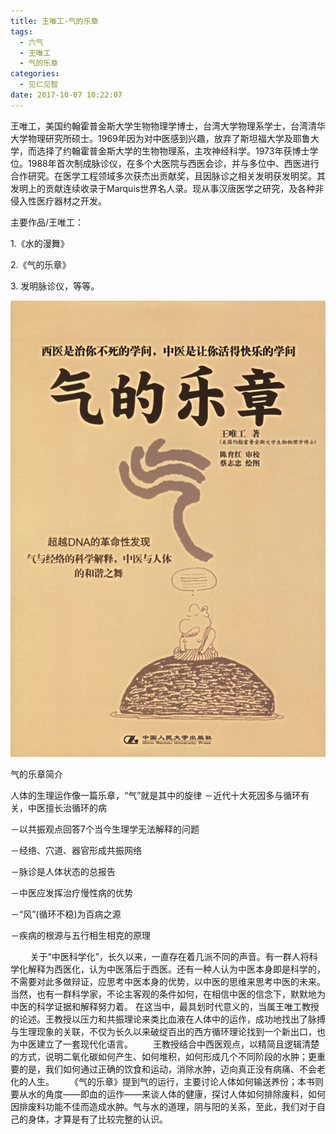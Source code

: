 ```yaml
---
title: 王唯工-气的乐章
tags:
  - 六气
  - 王唯工
  - 气的乐章
categories:
  - 见仁见智
date: 2017-10-07 10:22:07
---
```


王唯工，美国约翰霍普金斯大学生物物理学博士，台湾大学物理系学士，台湾清华大学物理研究所硕士。1969年因为对中医感到兴趣，放弃了斯坦福大学及耶鲁大学，而选择了约翰霍普金斯大学的生物物理系，主攻神经科学。1973年获博士学位。1988年首次制成脉诊仪，在多个大医院与西医会诊，并与多位中、西医进行合作研究。在医学工程领域多次获杰出贡献奖，且因脉诊之相关发明获发明奖。其发明上的贡献连续收录于Marquis世界名人录。现从事汉唐医学之研究，及各种非侵入性医疗器材之开发。

主要作品/王唯工：

1.《水的漫舞》

2.《气的乐章》

3\. 发明脉诊仪，等等。

![](/images/气的乐章.jpg)

气的乐章简介

人体的生理运作像一篇乐章，“气”就是其中的旋律 －近代十大死因多与循环有关，中医擅长治循环的病

－以共振观点回答7个当今生理学无法解释的问题

－经络、穴道、器官形成共振网络

－脉诊是人体状态的总报告

－中医应发挥治疗慢性病的优势

－“风”(循环不稳)为百病之源

－疾病的根源与五行相生相克的原理

        关于“中医科学化”，长久以来，一直存在着几派不同的声音。有一群人将科学化解释为西医化，认为中医落后于西医。还有一种人认为中医本身即是科学的，不需要对此多做辩证，应思考中医本身的优势，以中医的思维来思考中医的未来。 当然，也有一群科学家，不论主客观的条件如何，在相信中医的信念下，默默地为中医的科学证据和解释努力着。 在这当中，最具划时代意义的，当属王唯工教授的论述。王教授以压力和共振理论来类比血液在人体中的运作，成功地找出了脉搏与生理现象的关联，不仅为长久以来破绽百出的西方循环理论找到一个新出口，也为中医建立了一套现代化语言。 　　王教授结合中西医观点，以精简且逻辑清楚的方式，说明二氧化碳如何产生、如何堆积，如何形成几个不同阶段的水肿；更重要的是，我们如何通过正确的饮食和运动，消除水肿，迈向真正没有病痛、不会老化的人生。 　　《气的乐章》提到气的运行，主要讨论人体如何输送养份；本书则要从水的角度——即血的运作——来谈人体的健康，探讨人体如何排除废料，如何因排废料功能不佳而造成水肿。气与水的道理，阴与阳的关系，至此，我们对于自己的身体，才算是有了比较完整的认识。